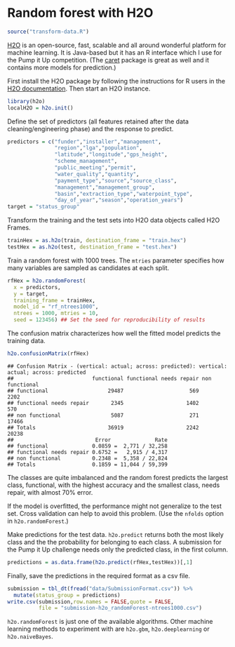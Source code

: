 # Random forest with H2O



```r
source("transform-data.R")
```

[H2O](http://h2o.ai) is an open-source, fast, scalable and all around wonderful platform for machine learning. It is Java-based but it has an R interface which I use for the Pump it Up competition. (The [caret](http://topepo.github.io/caret/index.html) package is great as well and it contains more models for prediction.)

First install the H2O package by following the instructions for R users in the [H2O documentation](http://docs.h2o.ai). Then start an H2O instance.


```r
library(h2o)
localH2O = h2o.init()
```

Define the set of predictors (all features retained after the data cleaning/engineering phase) and the response to predict.


```r
predictors = c("funder","installer","management",
               "region","lga","population",
               "latitude","longitude","gps_height",
               "scheme_management",
               "public_meeting","permit",
               "water_quality","quantity",
               "payment_type","source","source_class",
               "management","management_group",
               "basin","extraction_type","waterpoint_type",
               "day_of_year","season","operation_years")
target = "status_group"
```

Transform the training and the test sets into H2O data objects called H2O Frames.


```r
trainHex = as.h2o(train, destination_frame = "train.hex")
testHex = as.h2o(test, destination_frame = "test.hex")
```

Train a random forest with 1000 trees. The `mtries` parameter specifies how many variables are sampled as candidates at each split.


```r
rfHex = h2o.randomForest(
  x = predictors,
  y = target,
  training_frame = trainHex,
  model_id = "rf_ntrees1000",
  ntrees = 1000, mtries = 10,
  seed = 123456) ## Set the seed for reproducibility of results
```

The confusion matrix characterizes how well the fitted model predicts the training data. 


```r
h2o.confusionMatrix(rfHex)
```

```
## Confusion Matrix - (vertical: actual; across: predicted): vertical: actual; across: predicted
##                         functional functional needs repair non functional
## functional                   29487                     569           2202
## functional needs repair       2345                    1402            570
## non functional                5087                     271          17466
## Totals                       36919                    2242          20238
##                          Error              Rate
## functional              0.0859 =  2,771 / 32,258
## functional needs repair 0.6752 =   2,915 / 4,317
## non functional          0.2348 =  5,358 / 22,824
## Totals                  0.1859 = 11,044 / 59,399
```

The classes are quite imbalanced and the random forest predicts the largest class, functional, with the highest accuracy and the smallest class, needs repair, with almost 70% error.

If the model is overfitted, the performance might not generalize to the test set. Cross validation can help to avoid this problem. (Use the `nfolds` option in `h2o.randomForest`.)

Make predictions for the test data. `h2o.predict` returns both the most likely class and the the probability for belonging to each class. A submission for the Pump it Up challenge needs only the predicted class, in the first column.


```r
predictions = as.data.frame(h2o.predict(rfHex,testHex))[,1]
```

Finally, save the predictions in the required format as a csv file.


```r
submission = tbl_dt(fread("data/SubmissionFormat.csv")) %>%
  mutate(status_group = predictions)
write.csv(submission,row.names = FALSE,quote = FALSE,
          file = "submission-h2o_randomForest-ntrees1000.csv")
```

`h2o.randomForest` is just one of the available algorithms. Other machine learning methods to experiment with are `h2o.gbm`, `h2o.deeplearning` or `h2o.naiveBayes`. 
